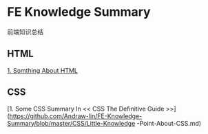 # FE Knowledge Summary

前端知识总结

## HTML

 [1. Somthing About HTML](https://github.com/Andraw-lin/FE-Knowledge-Summary/blob/master/HTML/Something-About-HTML.md)



## CSS

 [1. Some CSS Summary In << CSS The Definitive Guide >>](https://github.com/Andraw-lin/FE-Knowledge-Summary/blob/master/CSS/Little-Knowledge -Point-About-CSS.md)